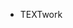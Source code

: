 -  TEXTwork

<!---
TEXTwork/TEXTwork is a ✨ special ✨ repository because its `README.md` (this file) appears on your GitHub profile.
You can click the Preview link to take a look at your changes.
--->
